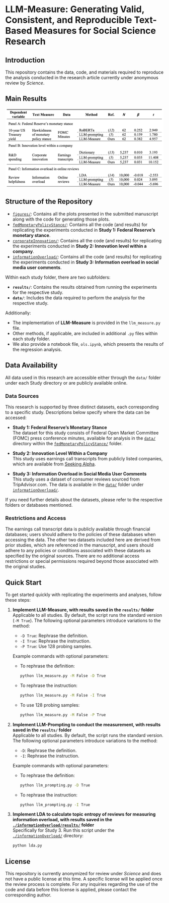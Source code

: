 # LLM-Measure: Generating Valid, Consistent, and Reproducible Text-Based Measures for Social Science Research

## Introduction

This repository contains the data, code, and materials required to reproduce the analysis conducted in the research article currently under anonymous review by *Science*.

## Main Results

![Main Result](./figures/main.jpg)

## Structure of the Repository
- [`figures/`](./figures/): Contains all the plots presented in the submitted manuscript along with the code for generating those plots.
- [`fedMonetaryPolicyStance/`](./fedMonetaryPolicyStance/): Contains all the code (and results) for replicating the experiments conducted in **Study 1: Federal Reserve’s monetary stance**.
- [`corporateInnovation/`](./corporateInnovation/): Contains all the code (and results) for replicating the experiments conducted in **Study 2: Innovation level within a company**.
- [`informationOverload/`](./informationOverload/): Contains all the code (and results) for replicating the experiments conducted in **Study 3: Information overload in social media user comments**.

Within each study folder, there are two subfolders:
  - **`results/`**: Contains the results obtained from running the experiments for the respective study.
  - **`data/`**: Includes the data required to perform the analysis for the respective study.

Additionally:
- The implementation of **LLM-Measure** is provided in the `llm_measure.py` file.
- Other methods, if applicable, are included in additional `.py` files within each study folder.
- We also provide a notebook file, `ols.ipynb`, which presents the results of the regression analysis.


## Data Availability

All data used in this research are accessible either through the `data/` folder under each Study directory or are publicly available online.

### Data Sources

This research is supported by three distinct datasets, each corresponding to a specific study. Descriptions below specify where the data can be accessed:

- **Study 1: Federal Reserve’s Monetary Stance**  
  The dataset for this study consists of Federal Open Market Committee (FOMC) press conference minutes, available for analysis in the [`data/`](./fedMonetaryPolicyStance/data/) directory within the [`fedMonetaryPolicyStance/`](./fedMonetaryPolicyStance/) folder.

- **Study 2: Innovation Level Within a Company**  
  This study uses earnings call transcripts from publicly listed companies, which are available from [Seeking Alpha](https://seekingalpha.com).

- **Study 3: Information Overload in Social Media User Comments**  
  This study uses a dataset of consumer reviews sourced from TripAdvisor.com. The data is available in the [`data/`](./informationOverload/data/) folder under [`informationOverload/`](./informationOverload/).

If you need further details about the datasets, please refer to the respective folders or databases mentioned.

### Restrictions and Access

The earnings call transcript data is publicly available through financial databases; users should adhere to the policies of these databases when accessing the data. The other two datasets included here are derived from prior studies, which are referenced in the manuscript, and users should adhere to any policies or conditions associated with these datasets as specified by the original sources. There are no additional access restrictions or special permissions required beyond those associated with the original studies.


## Quick Start

To get started quickly with replicating the experiments and analyses, follow these steps:

1. **Implement LLM-Measure, with results saved in the `results/` folder**  
   Applicable to all studies. By default, the script runs the standard version (`-M True`). The following optional parameters introduce variations to the method:
   - `-D True`: Rephrase the definition.
   - `-I True`: Rephrase the instruction.
   - `-P True`: Use 128 probing samples.

   Example commands with optional parameters:
   - To rephrase the definition:
     ```bash
     python llm_measure.py -M False -D True
     ```
   - To rephrase the instruction:
     ```bash
     python llm_measure.py -M False -I True
     ```
   - To use 128 probing samples:
     ```bash
     python llm_measure.py -M False -P True
     ```

3. **Implement LLM-Prompting to conduct the measurement, with results saved in the `results/` folder**  
   Applicable to all studies. By default, the script runs the standard version. The following optional parameters introduce variations to the method:
   - `-D`: Rephrase the definition.
   - `-I`: Rephrase the instruction.

   Example commands with optional parameters:
   - To rephrase the definition:
     ```bash
     python llm_prompting.py -D True
     ```
   - To rephrase the instruction:
     ```bash
     python llm_prompting.py -I True
     ```

4. **Implement LDA to calculate topic entropy of reviews for measuring information overload, with results saved in the [`./informationOverload/results/`](./informationOverload/results/) folder**  
   Specifically for Study 3. Run this script under the [`./informationOverload/`](./informationOverload/) directory:
   ```bash
   python lda.py
   ```

## License

This repository is currently anonymized for review under *Science* and does not have a public license at this time. A specific license will be applied once the review process is complete. For any inquiries regarding the use of the code and data before this license is applied, please contact the corresponding author.


















